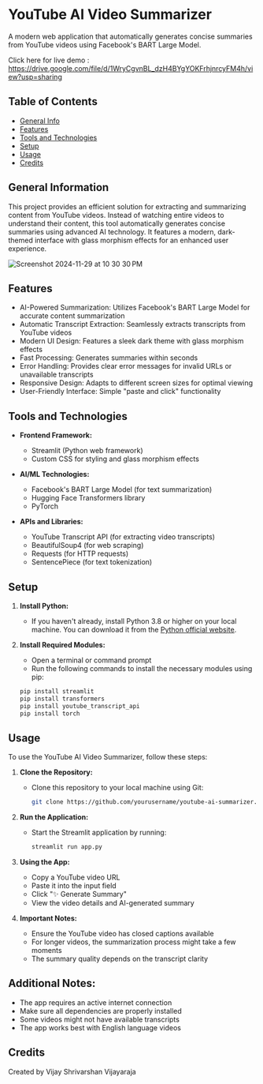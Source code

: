 # YouTube AI Video Summarizer
A modern web application that automatically generates concise summaries from YouTube videos using Facebook's BART Large Model.

Click here for live demo : https://drive.google.com/file/d/1WryCgvnBL_dzH4BYgYOKFrhjnrcyFM4h/view?usp=sharing

## Table of Contents
* [General Info](#general-information)
* [Features](#features)
* [Tools and Technologies](#tools-and-technologies)
* [Setup](#setup)
* [Usage](#usage)
* [Credits](#credits)


## General Information
This project provides an efficient solution for extracting and summarizing content from YouTube videos. Instead of watching entire videos to understand their content, this tool automatically generates concise summaries using advanced AI technology. It features a modern, dark-themed interface with glass morphism effects for an enhanced user experience.

![Screenshot 2024-11-29 at 10 30 30 PM](https://github.com/user-attachments/assets/7d76e069-52fd-45c5-8e6f-7b74222678fb)

## Features
* AI-Powered Summarization: Utilizes Facebook's BART Large Model for accurate content summarization
* Automatic Transcript Extraction: Seamlessly extracts transcripts from YouTube videos
* Modern UI Design: Features a sleek dark theme with glass morphism effects
* Fast Processing: Generates summaries within seconds
* Error Handling: Provides clear error messages for invalid URLs or unavailable transcripts
* Responsive Design: Adapts to different screen sizes for optimal viewing
* User-Friendly Interface: Simple "paste and click" functionality


## Tools and Technologies
* **Frontend Framework:**
  - Streamlit (Python web framework)
  - Custom CSS for styling and glass morphism effects

* **AI/ML Technologies:**
  - Facebook's BART Large Model (for text summarization)
  - Hugging Face Transformers library
  - PyTorch

* **APIs and Libraries:**
  - YouTube Transcript API (for extracting video transcripts)
  - BeautifulSoup4 (for web scraping)
  - Requests (for HTTP requests)
  - SentencePiece (for text tokenization)


## Setup

1. **Install Python:**
   - If you haven't already, install Python 3.8 or higher on your local machine. You can download it from the [Python official website](https://www.python.org/).

2. **Install Required Modules:**
   - Open a terminal or command prompt
   - Run the following commands to install the necessary modules using pip:

   ```bash
   pip install streamlit
   pip install transformers
   pip install youtube_transcript_api
   pip install torch


## Usage

To use the YouTube AI Video Summarizer, follow these steps:

1. **Clone the Repository:**
   - Clone this repository to your local machine using Git:
     ```bash
     git clone https://github.com/yourusername/youtube-ai-summarizer.git
     ```

2. **Run the Application:**
   - Start the Streamlit application by running:
     ```bash
     streamlit run app.py
     ```

3. **Using the App:**
   - Copy a YouTube video URL
   - Paste it into the input field
   - Click "✨ Generate Summary"
   - View the video details and AI-generated summary

4. **Important Notes:**
   - Ensure the YouTube video has closed captions available
   - For longer videos, the summarization process might take a few moments
   - The summary quality depends on the transcript clarity

## Additional Notes:
* The app requires an active internet connection
* Make sure all dependencies are properly installed
* Some videos might not have available transcripts
* The app works best with English language videos


## Credits
Created by Vijay Shrivarshan Vijayaraja
